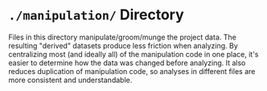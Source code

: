 `./manipulation/` Directory
=========

Files in this directory manipulate/groom/munge the project data.  The resulting "derived" datasets produce less friction when analyzing.  By centralizing most (and ideally all) of the manipulation code in one place, it's easier to determine how the data was changed before analyzing.  It also reduces duplication of manipulation code, so analyses in different files are more consistent and understandable.
